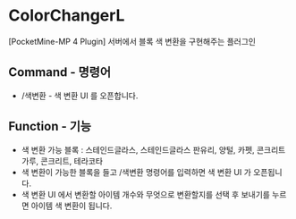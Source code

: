 # ColorChangerL
[PocketMine-MP 4 Plugin] 서버에서 블록 색 변환을 구현해주는 플러그인

## Command - 명령어
+ /색변환 - 색 변환 UI 를 오픈합니다.

## Function - 기능
+ 색 변환 가능 블록 : 스테인드글라스, 스테인드글라스 판유리, 양털, 카펫, 콘크리트 가루, 콘크리트, 테라코타
+ 색 변환이 가능한 블록을 들고 /색변환 명령어를 입력하면 색 변환 UI 가 오픈됩니다.
+ 색 변환 UI 에서 변환할 아이템 개수와 무엇으로 변환할지를 선택 후 보내기를 누르면 아이템 색 변환이 됩니다.
